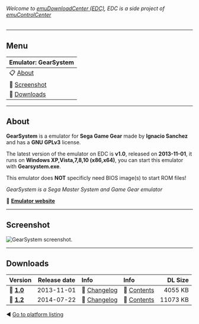 ###### Welcome to [emuDownloadCenter (EDC)](https://github.com/PhoenixInteractiveNL/emuDownloadCenter/wiki/), EDC is a side project of [emuControlCenter](https://github.com/PhoenixInteractiveNL/emuControlCenter/wiki/)
***
## Menu
| **Emulator: GearSystem** |
|:---------|
| :clipboard: [About](#about) |
| :sunrise: [Screenshot](#screenshot) |
| :floppy_disk: [Downloads](#downloads) |
***
## About
**GearSystem** is a emulator for **Sega Game Gear** made by **Ignacio Sanchez** and has a **GNU GPLv3** license.

The latest version of the emulator on EDC is **v1.0**, released on **2013-11-01**, it runs on **Windows XP,Vista,7,8,10 (x86,x64)**, you can start this emulator with **Gearsystem.exe**.

This emulator does **NOT** specificly need BIOS image(s) to start ROM files!

_GearSystem is a Sega Master System and Game Gear emulator_

:link: [**Emulator website**](http://github.com/drhelius/Gearsystem)
***
## Screenshot
![](https://raw.githubusercontent.com/PhoenixInteractiveNL/emuDownloadCenter/master/hooks/gearsystem/screen.jpg "GearSystem screenshot.")
***
## Downloads
| Version  | Release date  | Info       | Info       | DL Size    |
|:---------|:-------------:|:-----------|:-----------|-----------:|
| :floppy_disk: [**1.0**](https://github.com/PhoenixInteractiveNL/edc-repo0003/raw/master/gearsystem/1.0.7z) | 2013-11-01 | :page_facing_up: [Changelog](https://github.com/PhoenixInteractiveNL/edc-repo0003/blob/master/gearsystem/1.0_changelog.txt) | :mag_right: [Contents](https://github.com/PhoenixInteractiveNL/edc-repo0003/blob/master/gearsystem/1.0_contents.txt) | 4055 KB |
| :floppy_disk: [**1.2**](https://github.com/PhoenixInteractiveNL/edc-repo0003/raw/master/gearsystem/1.2.7z) | 2014-07-22 | :page_facing_up: [Changelog](https://github.com/PhoenixInteractiveNL/edc-repo0003/blob/master/gearsystem/1.2_changelog.txt) | :mag_right: [Contents](https://github.com/PhoenixInteractiveNL/edc-repo0003/blob/master/gearsystem/1.2_contents.txt) | 11073 KB |

:arrow_backward: [Go to platform listing](https://github.com/PhoenixInteractiveNL/emuDownloadCenter/wiki/EDC-Platform-List)

